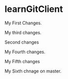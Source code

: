 # learnGitClient

My First Changes.

My third changes.

Second changes

My Fourth changes.

My Fifth changes

My Sixth chnage on master.